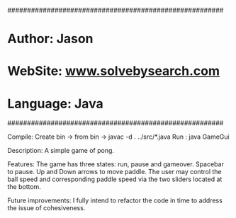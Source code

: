 #######################################################
# Author: Jason
# WebSite: www.solvebysearch.com
# Language: Java
#######################################################

Compile: Create bin -> from bin -> javac -d . ../src/*.java
Run : java GameGui

Description:
A simple game of pong.

Features:
	The game has three states: run, pause and gameover.
	Spacebar to pause. Up and Down arrows to move paddle.
	The user may control the ball speed and corresponding paddle speed via the two sliders located at the bottom.	

Future improvements:
	I fully intend to refactor the code in time to address the issue of cohesiveness.

